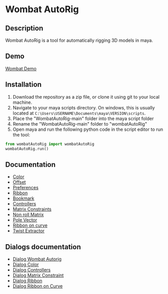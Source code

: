 # Wombat AutoRig

## Description
Wombat AutoRig is a tool for automatically rigging 3D models in maya.

## Demo


[Wombat Demo](https://youtu.be/tm9YvAC9I3g?si=ttErLnY9Dpqxhlhk)


## Installation
1. Download the repository as a zip file, or clone it using git to your local machine.
2. Navigate to your maya scripts directory. On windows, this is usually located at `C:\Users\USERNAME\Documents\maya\VERSION\scripts`.
3. Place the "WombatAutoRig-main" folder into the maya script folder
4. Rename the "WombatAutoRig-main" folder to "wombatAutoRig"
5. Open maya and run the following python code in the script editor to run the tool:
```python
from wombatAutoRig import wombatAutoRig
wombatAutoRig.run()
```





## Documentation
- [Color](https://github.com/ThomasEscalle/WombatAutoRig/blob/main/docs/Colors.md)
- [Offset](https://github.com/ThomasEscalle/WombatAutoRig/blob/main/docs/Offset.md)
- [Preferences](https://github.com/ThomasEscalle/WombatAutoRig/blob/main/docs/Preferences.md)
- [Ribbon](https://github.com/ThomasEscalle/WombatAutoRig/blob/main/docs/Ribbon.md)
- [Bookmark](https://github.com/ThomasEscalle/WombatAutoRig/blob/main/docs/Bookmark.md)
- [Controllers](https://github.com/ThomasEscalle/WombatAutoRig/blob/main/docs/Controllers.md)
- [Matrix Constraints](https://github.com/ThomasEscalle/WombatAutoRig/blob/main/docs/MatrixConstraints.md)
- [Non roll Matrix](https://github.com/ThomasEscalle/WombatAutoRig/blob/main/docs/NonRollMatrix.md)
- [Pole Vector](https://github.com/ThomasEscalle/WombatAutoRig/blob/main/docs/PoleVector.md)
- [Ribbon on curve](https://github.com/ThomasEscalle/WombatAutoRig/blob/main/docs/RibbonOnCurve.md)
- [Twist Extractor](https://github.com/ThomasEscalle/WombatAutoRig/blob/main/docs/TwistExtractor.md)


## Dialogs documentation
- [Dialog Wombat Autorig](https://github.com/ThomasEscalle/WombatAutoRig/blob/main/docs/Colors.md)
- [Dialog Color](https://github.com/ThomasEscalle/WombatAutoRig/blob/main/docs/DlgColor.md)
- [Dialog Controllers](https://github.com/ThomasEscalle/WombatAutoRig/blob/main/docs/DlgControllers.md)
- [Dialog Matrix Constraint](https://github.com/ThomasEscalle/WombatAutoRig/blob/main/docs/DlgMatrixConstraint.md)
- [Dialog Ribbon](https://github.com/ThomasEscalle/WombatAutoRig/blob/main/docs/DlgRibbon.md)
- [Dialog Ribbon on Curve](https://github.com/ThomasEscalle/WombatAutoRig/blob/main/docs/DlgRibbonOnCurves.md)
